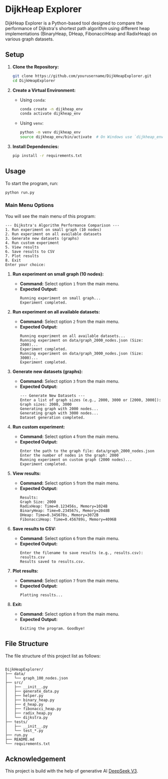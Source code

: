 # DijkHeap Explorer

DijkHeap Explorer is a Python-based tool designed to compare the performance of Dijkstra's shortest path algorithm using different heap implementations (BinaryHeap, DHeap, FibonacciHeap and RadixHeap) on various graph datasets.

## Setup

1. **Clone the Repository:**
   ```bash
   git clone https://github.com/yourusername/DijkHeapExplorer.git
   cd DijkHeapExplorer
   ```

2. **Create a Virtual Environment:**
   - Using `conda`:
     ```bash
     conda create -n dijkheap_env
     conda activate dijkheap_env
     ```
   - Using `venv`:
     ```bash
     python -m venv dijkheap_env
     source dijkheap_env/bin/activate  # On Windows use `dijkheap_env\Scripts\activate`
     ```

3. **Install Dependencies:**
   ```bash
   pip install -r requirements.txt
   ```

## Usage

To start the program, run:
```bash
python run.py
```

### Main Menu Options

You will see the main menu of this program:
```
--- Dijkstra's Algorithm Performance Comparison ---
1. Run experiment on small graph (10 nodes)
2. Run experiment on all available datasets
3. Generate new datasets (graphs)
4. Run custom experiment
5. View results
6. Save results to CSV
7. Plot results
8. Exit
Enter your choice: 
```

1. **Run experiment on small graph (10 nodes):**
   - **Command:** Select option `1` from the main menu.
   - **Expected Output:**
     ```
     Running experiment on small graph...
     Experiment completed.
     ```

2. **Run experiment on all available datasets:**
   - **Command:** Select option `2` from the main menu.
   - **Expected Output:**
     ```
     Running experiment on all available datasets...
     Running experiment on data/graph_2000_nodes.json (Size: 2000)...
     Experiment completed.
     Running experiment on data/graph_3000_nodes.json (Size: 3000)...
     Experiment completed.
     ```

3. **Generate new datasets (graphs):**
   - **Command:** Select option `3` from the main menu.
   - **Expected Output:**
     ```
     --- Generate New Datasets ---
     Enter a list of graph sizes (e.g., 2000, 3000 or [2000, 3000]):
     Graph sizes: 2000, 3000
     Generating graph with 2000 nodes...
     Generating graph with 3000 nodes...
     Dataset generation completed.
     ```

4. **Run custom experiment:**
   - **Command:** Select option `4` from the main menu.
   - **Expected Output:**
     ```
     Enter the path to the graph file: data/graph_2000_nodes.json
     Enter the number of nodes in the graph: 2000
     Running experiment on custom graph (2000 nodes)...
     Experiment completed.
     ```

5. **View results:**
   - **Command:** Select option `5` from the main menu.
   - **Expected Output:**
     ```
     Results:
     Graph Size: 2000
     RadixHeap: Time=0.123456s, Memory=1024B
     BinaryHeap: Time=0.234567s, Memory=2048B
     DHeap: Time=0.345678s, Memory=3072B
     FibonacciHeap: Time=0.456789s, Memory=4096B
     ```

6. **Save results to CSV:**
   - **Command:** Select option `6` from the main menu.
   - **Expected Output:**
     ```
     Enter the filename to save results (e.g., results.csv): results.csv
     Results saved to results.csv.
     ```

7. **Plot results:**
   - **Command:** Select option `7` from the main menu.
   - **Expected Output:**
     ```
     Plotting results...
     ```

8. **Exit:**
   - **Command:** Select option `8` from the main menu.
   - **Expected Output:**
     ```
     Exiting the program. Goodbye!
     ```

## File Structure

The file structure of this project list as follows:
```

DijkHeapExplorer/
├── data/
│   └── graph_100_nodes.json
├── src/
│   ├── __init__.py
│   ├── generate_data.py
│   ├── helper.py
│   ├── binary_heap.py
│   ├── d_heap.py
│   ├── fibonacci_heap.py
│   ├── radix_heap.py
│   └── dijkstra.py
├── tests/
│   ├── __init__.py
│   └── test_*.py
├── run.py
├── README.md
└── requirements.txt
```


## Acknowledgement

This project is build with the help of generative AI [DeepSeek V3](www.deepseek.com).
